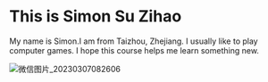 <!DOCTYPE html>
<html>
<body>
  
<h1>This is Simon Su Zihao</h1>
<p>My name is Simon.I am from Taizhou, Zhejiang. I usually like to play computer games. I hope this course helps me learn something new.</p >

</body>
</html>

![微信图片_20230307082606](https://user-images.githubusercontent.com/127078276/223290099-46bc7891-13f8-4b6f-ad6f-f272bc9d7d85.jpg)
